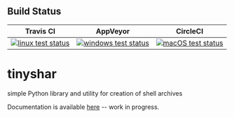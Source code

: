 ## Build Status
Travis CI  | AppVeyor | CircleCI
---------- | -------- | --------
[![linux test status](https://img.shields.io/travis/kshpytsya/tinyshar.svg?label=Linux)](https://travis-ci.org/kshpytsya/tinyshar) | [![windows test status](https://img.shields.io/appveyor/ci/kshpytsya/tinyshar.svg?label=Windows&logo=appveyor)](https://ci.appveyor.com/project/kshpytsya/tinyshar) | [![macOS test status](https://img.shields.io/circleci/project/github/kshpytsya/tinyshar.svg?label=macOS)](https://circleci.com/gh/kshpytsya/tinyshar)

# tinyshar
simple Python library and utility for creation of shell archives

Documentation is available [here](https://tinyshar-docs.surge.sh) -- work in progress.
